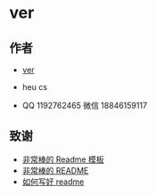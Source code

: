 
# ver




## 作者

- [ver](https://github.com/heubeststudent)

- heu cs  

- QQ 1192762465  微信 18846159117

## 致谢

 - [非常棒的 Readme 模板](https://awesomeopensource.com/project/elangosundar/awesome-README-templates)
 - [非常棒的 README](https://github.com/matiassingers/awesome-readme)
 - [如何写好 readme](https://bulldogjob.com/news/449-how-to-write-a-good-readme-for-your-github-project)




